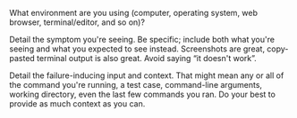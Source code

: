 What environment are you using (computer, operating system, web browser, terminal/editor, and so on)?



Detail the symptom you're seeing. Be specific; include both what you're seeing and what you expected to see instead. Screenshots are great, copy-pasted terminal output is also great. Avoid saying “it doesn't work”.



Detail the failure-inducing input and context. That might mean any or all of the command you're running, a test case, command-line arguments, working directory, even the last few commands you ran. Do your best to provide as much context as you can.

